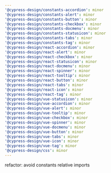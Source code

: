 ```yaml
---
'@cypress-design/constants-accordion': minor
'@cypress-design/constants-alert': minor
'@cypress-design/constants-button': minor
'@cypress-design/constants-checkbox': minor
'@cypress-design/constants-docmenu': minor
'@cypress-design/constants-statusicon': minor
'@cypress-design/constants-tabs': minor
'@cypress-design/constants-tag': minor
'@cypress-design/react-accordion': minor
'@cypress-design/react-alert': minor
'@cypress-design/react-checkbox': minor
'@cypress-design/react-statusicon': minor
'@cypress-design/react-docmenu': minor
'@cypress-design/react-spinner': minor
'@cypress-design/react-tooltip': minor
'@cypress-design/react-button': minor
'@cypress-design/react-tabs': minor
'@cypress-design/react-icon': minor
'@cypress-design/react-tag': minor
'@cypress-design/vue-statusicon': minor
'@cypress-design/vue-accordion': minor
'@cypress-design/vue-alert': minor
'@cypress-design/vue-tooltip': minor
'@cypress-design/vue-checkbox': minor
'@cypress-design/vue-spinner': minor
'@cypress-design/vue-docmenu': minor
'@cypress-design/vue-button': minor
'@cypress-design/vue-tabs': minor
'@cypress-design/vue-icon': minor
'@cypress-design/vue-tag': minor
'@cypress-design/css': minor
---
```


refactor: avoid constants relative imports
